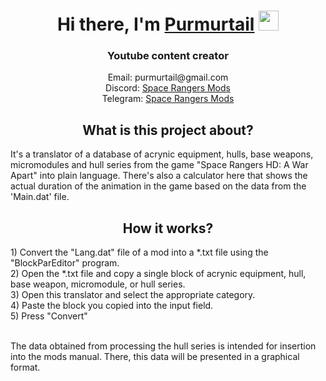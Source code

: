 <h1 align="center">Hi there, I'm <a href="https://www.youtube.com/c/PurMurTail" target="_blank">Purmurtail</a>
<img src="https://github.com/blackcater/blackcater/raw/main/images/Hi.gif" height="32"/></h1>
<h3 align="center">Youtube content creator</h3>
<div align="center"><img src="https://yt3.googleusercontent.com/px9lo8w6LzTbH_zHnc8IvRFpL5593lEVfD5901wImMtprHv62DT8DwQS2z3iOVOj7r1YB6VtHw=s160-c-k-c0x00ffffff-no-rj" alt=""></div>
<div align="center">Email: purmurtail@gmail.com</div>
<div align="center">Discord: <a href="https://discord.gg/8u2pSsa" target="_blank">Space Rangers Mods</a></div>

<div align="center">Telegram: <a href="https://t.me/spacerangersmods" target="_blank">Space Rangers Mods</a></div>
<h2 align="center">What is this project about?</h2>
It's a translator of a database of acrynic equipment, hulls, base weapons, micromodules and hull series from the game "Space Rangers HD: A War Apart" into plain language.
There's also a calculator here that shows the actual duration of the animation in the game based on the data from the 'Main.dat' file.
<h2 align="center">How it works?</h2>
1) Convert the "Lang.dat" file of a mod into a *.txt file using the "BlockParEditor" program.<br>
2) Open the *.txt file and copy a single block of acrynic equipment, hull, base weapon, micromodule, or hull series.<br>
3) Open this translator and select the appropriate category.<br>
4) Paste the block you copied into the input field.<br>
5) Press "Convert"<br><br>

The data obtained from processing the hull series is intended for insertion into the mods manual. There, this data will be presented in a graphical format.


